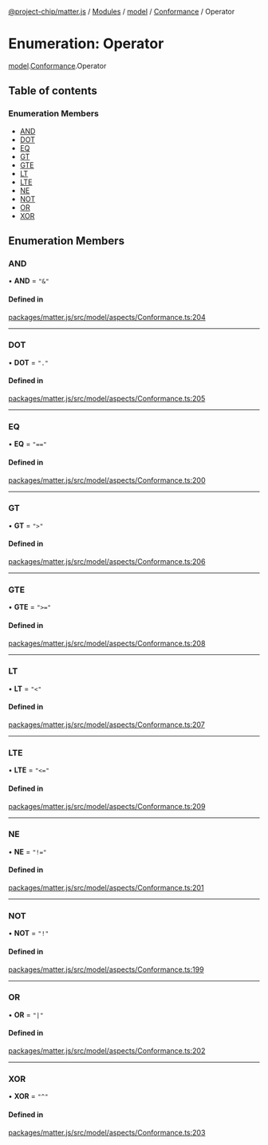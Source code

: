 [@project-chip/matter.js](../README.md) / [Modules](../modules.md) / [model](../modules/model.md) / [Conformance](../modules/model.Conformance.md) / Operator

# Enumeration: Operator

[model](../modules/model.md).[Conformance](../modules/model.Conformance.md).Operator

## Table of contents

### Enumeration Members

- [AND](model.Conformance.Operator.md#and)
- [DOT](model.Conformance.Operator.md#dot)
- [EQ](model.Conformance.Operator.md#eq)
- [GT](model.Conformance.Operator.md#gt)
- [GTE](model.Conformance.Operator.md#gte)
- [LT](model.Conformance.Operator.md#lt)
- [LTE](model.Conformance.Operator.md#lte)
- [NE](model.Conformance.Operator.md#ne)
- [NOT](model.Conformance.Operator.md#not)
- [OR](model.Conformance.Operator.md#or)
- [XOR](model.Conformance.Operator.md#xor)

## Enumeration Members

### AND

• **AND** = ``"&"``

#### Defined in

[packages/matter.js/src/model/aspects/Conformance.ts:204](https://github.com/project-chip/matter.js/blob/6d3b6a5d957d88a9231d6ecab4bb41f8133112be/packages/matter.js/src/model/aspects/Conformance.ts#L204)

___

### DOT

• **DOT** = ``"."``

#### Defined in

[packages/matter.js/src/model/aspects/Conformance.ts:205](https://github.com/project-chip/matter.js/blob/6d3b6a5d957d88a9231d6ecab4bb41f8133112be/packages/matter.js/src/model/aspects/Conformance.ts#L205)

___

### EQ

• **EQ** = ``"=="``

#### Defined in

[packages/matter.js/src/model/aspects/Conformance.ts:200](https://github.com/project-chip/matter.js/blob/6d3b6a5d957d88a9231d6ecab4bb41f8133112be/packages/matter.js/src/model/aspects/Conformance.ts#L200)

___

### GT

• **GT** = ``">"``

#### Defined in

[packages/matter.js/src/model/aspects/Conformance.ts:206](https://github.com/project-chip/matter.js/blob/6d3b6a5d957d88a9231d6ecab4bb41f8133112be/packages/matter.js/src/model/aspects/Conformance.ts#L206)

___

### GTE

• **GTE** = ``">="``

#### Defined in

[packages/matter.js/src/model/aspects/Conformance.ts:208](https://github.com/project-chip/matter.js/blob/6d3b6a5d957d88a9231d6ecab4bb41f8133112be/packages/matter.js/src/model/aspects/Conformance.ts#L208)

___

### LT

• **LT** = ``"<"``

#### Defined in

[packages/matter.js/src/model/aspects/Conformance.ts:207](https://github.com/project-chip/matter.js/blob/6d3b6a5d957d88a9231d6ecab4bb41f8133112be/packages/matter.js/src/model/aspects/Conformance.ts#L207)

___

### LTE

• **LTE** = ``"<="``

#### Defined in

[packages/matter.js/src/model/aspects/Conformance.ts:209](https://github.com/project-chip/matter.js/blob/6d3b6a5d957d88a9231d6ecab4bb41f8133112be/packages/matter.js/src/model/aspects/Conformance.ts#L209)

___

### NE

• **NE** = ``"!="``

#### Defined in

[packages/matter.js/src/model/aspects/Conformance.ts:201](https://github.com/project-chip/matter.js/blob/6d3b6a5d957d88a9231d6ecab4bb41f8133112be/packages/matter.js/src/model/aspects/Conformance.ts#L201)

___

### NOT

• **NOT** = ``"!"``

#### Defined in

[packages/matter.js/src/model/aspects/Conformance.ts:199](https://github.com/project-chip/matter.js/blob/6d3b6a5d957d88a9231d6ecab4bb41f8133112be/packages/matter.js/src/model/aspects/Conformance.ts#L199)

___

### OR

• **OR** = ``"|"``

#### Defined in

[packages/matter.js/src/model/aspects/Conformance.ts:202](https://github.com/project-chip/matter.js/blob/6d3b6a5d957d88a9231d6ecab4bb41f8133112be/packages/matter.js/src/model/aspects/Conformance.ts#L202)

___

### XOR

• **XOR** = ``"^"``

#### Defined in

[packages/matter.js/src/model/aspects/Conformance.ts:203](https://github.com/project-chip/matter.js/blob/6d3b6a5d957d88a9231d6ecab4bb41f8133112be/packages/matter.js/src/model/aspects/Conformance.ts#L203)
